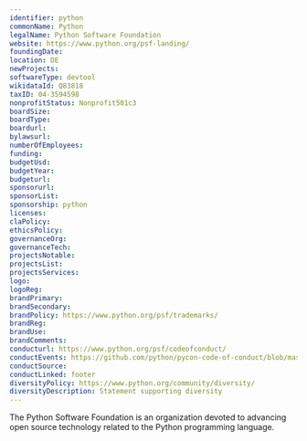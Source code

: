 ```yaml
---
identifier: python
commonName: Python
legalName: Python Software Foundation
website: https://www.python.org/psf-landing/
foundingDate:
location: DE
newProjects:
softwareType: devtool
wikidataId: Q83818
taxID: 04-3594598
nonprofitStatus: Nonprofit501c3
boardSize:
boardType:
boardurl:
bylawsurl:
numberOfEmployees:
funding:
budgetUsd:
budgetYear:
budgeturl:
sponsorurl:
sponsorList:
sponsorship: python
licenses:
claPolicy:
ethicsPolicy:
governanceOrg:
governanceTech:
projectsNotable:
projectsList:
projectsServices:
logo:
logoReg:
brandPrimary:
brandSecondary:
brandPolicy: https://www.python.org/psf/trademarks/
brandReg:
brandUse:
brandComments:
conducturl: https://www.python.org/psf/codeofconduct/
conductEvents: https://github.com/python/pycon-code-of-conduct/blob/master/code_of_conduct.md
conductSource:
conductLinked: footer
diversityPolicy: https://www.python.org/community/diversity/
diversityDescription: Statement supporting diversity
---
```


The Python Software Foundation is an organization devoted to advancing open source technology related to the Python programming language. 
